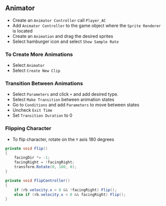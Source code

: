 ## Animator

- Create an `Animator Controller` call `Player_AC`
- Add `Animator Controller` to the game object where the `Sprite Renderer` is located
- Create an `Animation` and drag the desired sprites
- Select hamburger icon and select `Show Sample Rate`

### To Create More Animations

- Select `Animator`
- Select `Create New Clip`

### Transition Between Animations

- Select `Parameters` and click `+` and add desired type.
- Select `Make Transition` between animation states
- Go to `Conditions` and add `Parameters` to move between states
- Uncheck `Exit Time`
- Set `Transition Duration` to 0

### Flipping Character

- To flip character, rotate on the `Y` axis 180 degrees

```c#
private void Flip()
{
	facingDir *= -1;
	facingRight = !facingRight;
	transform.Rotate(0, 180, 0);
}

private void FlipController()
{
	if (rb.velocity.x > 0 && !facingRight) Flip();
	else if (rb.velocity.x < 0 && facingRight) Flip();
}
```
